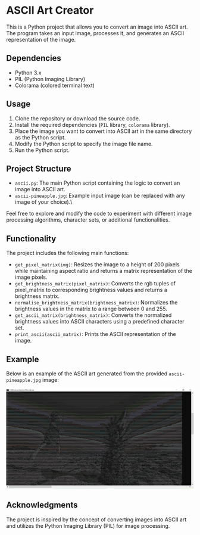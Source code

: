 # ASCII Art Creator

This is a Python project that allows you to convert an image into ASCII art. The program takes an input image, processes it, and generates an ASCII representation of the image.

## Dependencies

- Python 3.x
- PIL (Python Imaging Library)
- Colorama (colored terminal text)

## Usage

1. Clone the repository or download the source code.
2. Install the required dependencies (`PIL` library, `colorama` library).
3. Place the image you want to convert into ASCII art in the same directory as the Python script.
4. Modify the Python script to specify the image file name.
5. Run the Python script.

## Project Structure

- `ascii.py`: The main Python script containing the logic to convert an image into ASCII art.
- `ascii-pineapple.jpg`: Example input image (can be replaced with any image of your choice).\

Feel free to explore and modify the code to experiment with different image processing algorithms, character sets, or additional functionalities.

## Functionality

The project includes the following main functions:

- `get_pixel_matrix(img)`: Resizes the image to a height of 200 pixels while maintaining aspect ratio and returns a matrix representation of the image pixels.
- `get_brightness_matrix(pixel_matrix)`: Converts the rgb tuples of pixel_matrix to corresponding brightness values and returns a brightness matrix.
- `normalise_brightness_matrix(brightness_matrix)`: Normalizes the brightness values in the matrix to a range between 0 and 255.
- `get_ascii_matrix(brightness_matrix)`: Converts the normalized brightness values into ASCII characters using a predefined character set.
- `print_ascii(ascii_matrix)`: Prints the ASCII representation of the image.

## Example

Below is an example of the ASCII art generated from the provided `ascii-pineapple.jpg` image:

![ASCII Art](art.PNG "ASCII Art")

## Acknowledgments

The project is inspired by the concept of converting images into ASCII art and utilizes the Python Imaging Library (PIL) for image processing.


